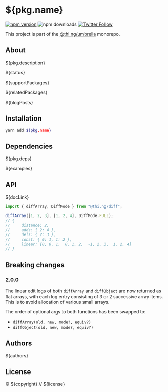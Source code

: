 # ${pkg.name}

[![npm version](https://img.shields.io/npm/v/${pkg.name}.svg)](https://www.npmjs.com/package/${pkg.name})
![npm downloads](https://img.shields.io/npm/dm/${pkg.name}.svg)
[![Twitter Follow](https://img.shields.io/twitter/follow/thing_umbrella.svg?style=flat-square&label=twitter)](https://twitter.com/thing_umbrella)

This project is part of the
[@thi.ng/umbrella](https://github.com/thi-ng/umbrella/) monorepo.

<!-- TOC -->

## About

${pkg.description}

${status}

${supportPackages}

${relatedPackages}

${blogPosts}

## Installation

```bash
yarn add ${pkg.name}
```

## Dependencies

${pkg.deps}

${examples}

## API

${docLink}

```ts
import { diffArray, DiffMode } from "@thi.ng/diff";

diffArray([1, 2, 3], [1, 2, 4], DiffMode.FULL);
// {
//     distance: 2,
//     adds: { 2: 4 },
//     dels: { 2: 3 },
//     const: { 0: 1, 1: 2 },
//     linear: [0, 0, 1,  0, 1, 2,  -1, 2, 3,  1, 2, 4]
// }
```

## Breaking changes

### 2.0.0

The linear edit logs of both `diffArray` and `diffObject` are now
returned as flat arrays, with each log entry consisting of 3 or 2
successive array items. This is to avoid allocation of various small
arrays.

The order of optional args to both functions has been swapped to:

- `diffArray(old, new, mode?, equiv?)`
- `diffObject(old, new, mode?, equiv?)`

## Authors

${authors}

## License

&copy; ${copyright} // ${license}
